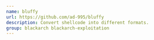 ```yaml
---
name: bluffy
url: https://github.com/ad-995/bluffy
description: Convert shellcode into different formats.
group: blackarch blackarch-exploitation
---
```

